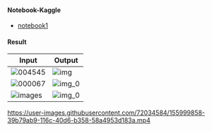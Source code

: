 #### Notebook-Kaggle 
* [notebook1](https://www.kaggle.com/acousticmusic/ai4theblind/notebook)

#### Result
|Input                                  |Output                                       |
|-------------------------------------- |---------------------------------------------|
|![004545](https://user-images.githubusercontent.com/72034584/155994827-c36db51b-b368-4628-9a61-b4e80db4b005.jpg)|![img](https://user-images.githubusercontent.com/72034584/156599512-3087476a-11a9-43ad-9ad4-d686f4f90991.jpg)|
|![000067](https://user-images.githubusercontent.com/72034584/155995173-f9a3c173-6238-46a5-885e-2288cff42cce.jpg)|![img_0](https://user-images.githubusercontent.com/72034584/155995195-153d694b-0650-4b8d-bf51-9c82d5d634f7.jpg)|
|![images](https://user-images.githubusercontent.com/72034584/155995323-b01695a7-dcc5-4ae0-a110-05f8a8f84712.jpg)|![img_0](https://user-images.githubusercontent.com/72034584/155995355-d20f2c33-4dfb-41d3-9904-112eec3e37d5.jpg)|

https://user-images.githubusercontent.com/72034584/155999858-39b79ab9-116c-40d6-b358-58a4953d183a.mp4



